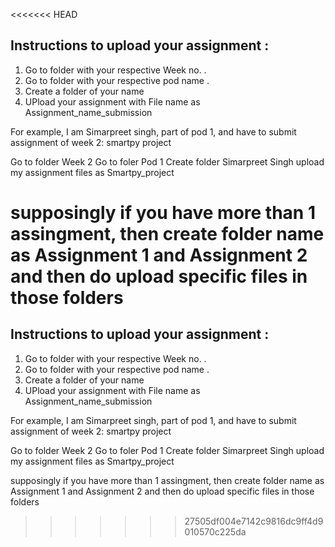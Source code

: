 <<<<<<< HEAD
## Instructions to upload your assignment :  

1. Go to folder with your respective Week no. .
2. Go to folder with your respective pod name .
3. Create a folder of your name 
4. UPload your assignment with File name as Assignment_name_submission


For example, I am Simarpreet singh, part of pod 1, and have to submit assignment of week 2: smartpy project 

Go to folder Week 2
Go to foler Pod 1
Create folder Simarpreet Singh
upload my assignment files as Smartpy_project 

supposingly if you have more than 1 assingment, then create folder name as Assignment 1 and Assignment 2 and then do upload specific files in those folders
=======
## Instructions to upload your assignment :  

1. Go to folder with your respective Week no. .
2. Go to folder with your respective pod name .
3. Create a folder of your name 
4. UPload your assignment with File name as Assignment_name_submission


For example, I am Simarpreet singh, part of pod 1, and have to submit assignment of week 2: smartpy project 

Go to folder Week 2
Go to foler Pod 1
Create folder Simarpreet Singh
upload my assignment files as Smartpy_project 

supposingly if you have more than 1 assingment, then create folder name as Assignment 1 and Assignment 2 and then do upload specific files in those folders
>>>>>>> 27505df004e7142c9816dc9ff4d9010570c225da
